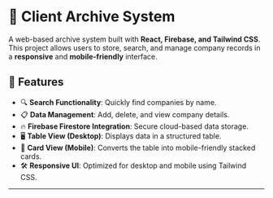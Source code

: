 # 📂 Client Archive System

A web-based archive system built with **React, Firebase, and Tailwind CSS**. This project allows users to store, search, and manage company records in a **responsive** and **mobile-friendly** interface.

## 🌟 Features
- 🔍 **Search Functionality**: Quickly find companies by name.
- 📋 **Data Management**: Add, delete, and view company details.
- 🔥 **Firebase Firestore Integration**: Secure cloud-based data storage.
- 🖥️ **Table View (Desktop)**: Displays data in a structured table.
- 📱 **Card View (Mobile)**: Converts the table into mobile-friendly stacked cards.
- 🛠 **Responsive UI**: Optimized for desktop and mobile using Tailwind CSS.

---
